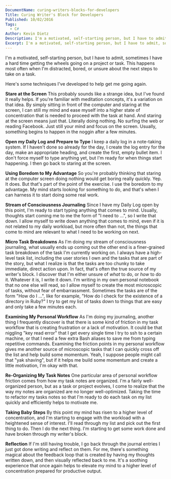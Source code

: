 ```yaml
---
DocumentName: curing-writers-blocks-for-developers
Title: Curing Writer's Block for Developers
Published: 10/02/2016
Tags: 
  - C# 
Author: Kevin Dietz
Description: I'm a motivated, self-starting person, but I have to admit, sometimes I have a hard time getting the wheels going on a project or task. This happens most often when I'm distracted, bored, or unsure about the next steps to take on a task.
Excerpt: I'm a motivated, self-starting person, but I have to admit, sometimes I have a hard time getting the wheels going on a project or task. This happens most often when I'm distracted, bored, or unsure about the next steps to take on a task.
---
```


I'm a motivated, self-starting person, but I have to admit, sometimes I have a hard time getting the wheels going on a project or task. This happens most often when I'm distracted, bored, or unsure about the next steps to take on a task.

Here's some techniques I've developed to help get me going again.

**Stare at the Screen**
This probably sounds like a strange idea, but I've found it really helps. If you're familiar with meditation concepts, it's a variation on that idea. By simply sitting in front of the computer and staring at the screen, I can still my mind and ease myself into a higher state of concentration that is needed to proceed with the task at hand. And staring at the screen means just that. Literally doing nothing. No surfing the web or reading Facebook. Just still your mind and focus on the screen. Usually, something begins to happen in the noggin after a few minutes.

**Open my Daily Log and Prepare to Type**
I keep a daily log in a note-taking system. If I haven't done so already for the day, I create the log entry for the day, make an appropriate heading, and create the first, empty bullet item. I don't force myself to type anything yet, but I'm ready for when things start happening. I then go back to staring at the screen.

**Using Boredom to My Advantage**
So you're probably thinking that staring at the computer screen doing nothing would get boring really quickly. Yep. It does. But that's part of the point of the exercise. I use the boredom to my advantage. My mind starts looking for something to do, and that's when I can harness it to start doing some real work.

**Stream of Consciousness Journaling**
Since I have my Daily Log open by this point, I'm ready to start typing anything that comes to mind. Usually, thoughts start coming me to me the form of "I need to ...", so I write that down. I allow myself to write down anything that comes to mind, even if it is not related to my daily workload, but more often than not, the things that come to mind are relevant to what I need to be working on next.

**Micro Task Breakdowns**
As I'm doing my stream of consciousness journaling, what usually ends up coming out the other end is a finer-grained task breakdown of the task I'm currently working on. I always have a high-level task list, including the user stories I own and the tasks that are part of the story, but what I realize is that the tasks are too chunky to take immediate, direct action upon. In fact, that's often the true source of my writer's block. I discover that I'm either unsure of *what* to do, or *how* to do it. Whatever it is, I write it down. I'm writing in my own personal notebook that no one else will read, so I allow myself to create the most microscopic of tasks, without fear of embarrassment. Sometimes the tasks are of the form "How do I ...", like for example, "How do I check for the existence of a directory in Ruby?" I try to get my list of tasks down to things that are easy and only take a few minutes each.

**Examining My Personal Workflow**
As I'm doing my journaling, another thing I frequently discover is that there is some kind of friction in my task workflow that is creating frustration or a lack of motivation. It could be that niggling "key read error" that I get every single time I try to ssh to a certain machine, or that I need a few extra Bash aliases to save me from typing repetitive commands. Examining the friction points in my personal workflow gives me another source of microscopic tasks that I can quickly cross off the list and help build some momentum. Yeah, I suppose people might call that "yak shaving", but if it helps me build some momentum and create a little motivation, I'm okay with that.

**Re-Organizing My Task Notes**
One particular area of personal workflow friction comes from how my task notes are organized. I'm a fairly well-organized person, but as a task or project evolves, I come to realize that the way my notes are organized are no longer well-optimized. Taking the time to refactor my tasks notes so that I'm ready to do each task on my list quickly and efficiently helps to motivate me.

**Taking Baby Steps**
By this point my mind has risen to a higher level of concentration, and I'm starting to engage with the workload with a heightened sense of interest. I'll read through my list and pick out the first thing to do. Then I do the next thing. I'm starting to get some work done and have broken through my writer's block.

**Reflection**
If I'm still having trouble, I go back through the journal entries I just got done writing and reflect on them. For me, there's something magical about the feedback loop that is created by having my thoughts written down, and then visually reflected back to me. It's a soothing experience that once again helps to elevate my mind to a higher level of concentration prepared for productive output.

